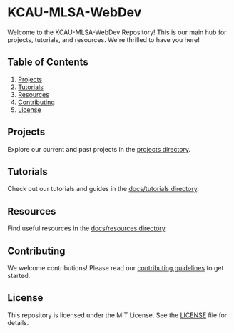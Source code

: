 # KCAU-MLSA-WebDev

Welcome to the KCAU-MLSA-WebDev Repository! This is our main hub for projects, tutorials, and resources. We're thrilled to have you here!

## Table of Contents
1. [Projects](#projects)
2. [Tutorials](#tutorials)
3. [Resources](#resources)
4. [Contributing](#contributing)
5. [License](#license)

## Projects
Explore our current and past projects in the [projects directory](./projects).

## Tutorials
Check out our tutorials and guides in the [docs/tutorials directory](./docs/tutorials).

## Resources
Find useful resources in the [docs/resources directory](./docs/resources).

## Contributing
We welcome contributions! Please read our [contributing guidelines](./CONTRIBUTING.md) to get started.

## License
This repository is licensed under the MIT License. See the [LICENSE](./LICENSE) file for details.
